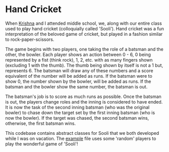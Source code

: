 Hand Cricket
============

When [Krishna](https://github.com/nellaikrishna) and I attended middle school, we, along with
our entire class used to play hand cricket (colloquially called 'Sooli'). Hand cricket was a fun
interpretation of the beloved game of cricket, but played in a fashion similar to
rock-paper-scissors.

The game begins with two players, one taking the role of a batsman and the other, the bowler.
Each player shows an action between 0 - 6, 0 being represented by a fist (think rock), 1, 2,
etc. with as many fingers shown (excluding 1 with the thumb). The thumb being shown by itself is
not a 1 but, represents 6. The batsman will draw any of these numbers and a score equivalent of
the number will be added as runs. If the batsman were to show 0, the number shown by the bowler, will be added as runs. If the batsman and the bowler show the same number, the batsman is out.

The batsman's job is to score as much runs as possible. Once the batsman is out, the players
change roles and the inning is considered to have ended. It is now the task of the second inning
batsman (who was the original bowler) to chase down the target set by the first inning batsman
(who is now the bowler). If the target was chased, the second batsman wins, otherwise, the first
batsman wins.

This codebase contains abstract classes for Sooli that we both developed while I was on vacation.
The [example](example.py) file uses some 'random' players to play the wonderful game of 'Sooli'!
